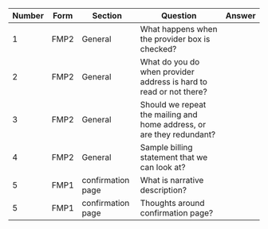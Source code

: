 |Number|Form|Section|Question|Answer|
|---|---|---|---|---|
|1|FMP2|General|What happens when the provider box is checked?|
|2|FMP2|General|What do you do when provider address is hard to read or not there?||
|3|FMP2|General|Should we repeat the mailing and home address, or are they redundant?||
|4|FMP2|General|Sample billing statement that we can look at?||
|5|FMP1|confirmation page|What is narrative description?||
|5|FMP1|confirmation page|Thoughts around confirmation page?||

